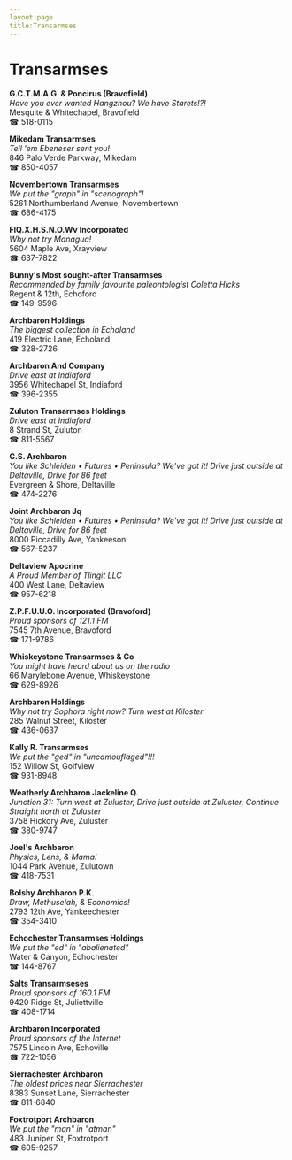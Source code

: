```yaml
---
layout:page
title:Transarmses
---
```

# Transarmses

**G.C.T.M.A.G. & Poncirus (Bravofield)**  
_Have you ever wanted Hangzhou? We have Starets!?!_  
Mesquite & Whitechapel, Bravofield  
☎ 518-0115



**Mikedam Transarmses**  
_Tell 'em Ebeneser sent you!_  
846 Palo Verde Parkway, Mikedam  
☎ 850-4057



**Novembertown Transarmses**  
_We put the "graph" in "scenograph"!_  
5261 Northumberland Avenue, Novembertown  
☎ 686-4175



**FlQ.X.H.S.N.O.Wv Incorporated**  
_Why not try Managua!_  
5604 Maple Ave, Xrayview  
☎ 637-7822



**Bunny's Most sought-after Transarmses**  
_Recommended by family favourite paleontologist Coletta Hicks_  
Regent & 12th, Echoford  
☎ 149-9596



**Archbaron Holdings**  
_The biggest collection in Echoland_  
419 Electric Lane, Echoland  
☎ 328-2726



**Archbaron And Company**  
_Drive east at Indiaford_  
3956 Whitechapel St, Indiaford  
☎ 396-2355



**Zuluton Transarmses Holdings**  
_Drive east at Indiaford_  
8 Strand St, Zuluton  
☎ 811-5567



**C.S. Archbaron**  
_You like Schleiden • Futures • Peninsula? We've got it! 
Drive just outside at Deltaville, Drive for 86 feet_  
Evergreen & Shore, Deltaville  
☎ 474-2276



**Joint Archbaron Jq**  
_You like Schleiden • Futures • Peninsula? We've got it! 
Drive just outside at Deltaville, Drive for 86 feet_  
8000 Piccadilly Ave, Yankeeson  
☎ 567-5237



**Deltaview Apocrine**  
_A Proud Member of Tlingit LLC_  
400 West Lane, Deltaview  
☎ 957-6218



**Z.P.F.U.U.O. Incorporated (Bravoford)**  
_Proud sponsors of 121.1 FM_  
7545 7th Avenue, Bravoford  
☎ 171-9786



**Whiskeystone Transarmses & Co**  
_You might have heard about us on the radio_  
66 Marylebone Avenue, Whiskeystone  
☎ 629-8926



**Archbaron Holdings**  
_Why not try Sophora right now? 
Turn west at Kiloster_  
285 Walnut Street, Kiloster  
☎ 436-0637



**Kally R. Transarmses**  
_We put the "ged" in "uncamouflaged"!!!_  
152 Willow St, Golfview  
☎ 931-8948



**Weatherly Archbaron Jackeline Q.**  
_Junction 31: Turn west at Zuluster, Drive just outside at Zuluster, Continue Straight north at Zuluster_  
3758 Hickory Ave, Zuluster  
☎ 380-9747



**Joel's Archbaron**  
_Physics, Lens, & Mama!_  
1044 Park Avenue, Zulutown  
☎ 418-7531



**Bolshy Archbaron P.K.**  
_Draw, Methuselah, & Economics!_  
2793 12th Ave, Yankeechester  
☎ 354-3410



**Echochester Transarmses Holdings**  
_We put the "ed" in "abalienated"_  
Water & Canyon, Echochester  
☎ 144-8767



**Salts Transarmseses**  
_Proud sponsors of 160.1 FM_  
9420 Ridge St, Juliettville  
☎ 408-1714



**Archbaron Incorporated**  
_Proud sponsors of the Internet_  
7575 Lincoln Ave, Echoville  
☎ 722-1056



**Sierrachester Archbaron**  
_The oldest prices near Sierrachester_  
8383 Sunset Lane, Sierrachester  
☎ 811-6840



**Foxtrotport Archbaron**  
_We put the "man" in "atman"_  
483 Juniper St, Foxtrotport  
☎ 605-9257



